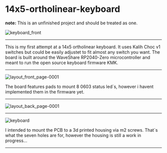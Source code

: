 # 14x5-ortholinear-keyboard
**note:** This is an unfinished project and should be treated as one. 

![keyboard_front](https://github.com/0x4Ceonard/14x5-ortholinear-keyboard/assets/148872468/43862ee8-1a2f-4b9b-8d4d-9618fcd36a98)

---

This is my first attempt at a 14x5 ortholinear keyboard. It uses Kalih Choc v1 switches but could be easily adjustet to fit almost any switch you want.
The board is built around the WaveShare RP2040-Zero microcontroller and meant to run the open source keyboard firmware KMK. 


---

![layout_front_page-0001](https://github.com/0x4Ceonard/14x5-ortholinear-keyboard/assets/148872468/146d05ea-f889-4031-802f-a763591ffcd3)

The board features pads to mount 8 0603 status led´s, however i havent implemented them in the firmware yet.

---

![layout_back_page-0001](https://github.com/0x4Ceonard/14x5-ortholinear-keyboard/assets/148872468/c58d4dc4-cc0f-40fa-bd49-ca6d2de0a31d)

---

![keyboard](https://github.com/0x4Ceonard/14x5-ortholinear-keyboard/assets/148872468/03aba2f3-897f-421a-9f59-1fb3d0e8a252)

I intended to mount the PCB to a 3d printed housing via m2 screws. That´s what the seven holes are for, however the housing is still a work in progress...

---

